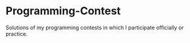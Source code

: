 # Programming-Contest
Solutions of my programming contests in which I participate officially or practice.
